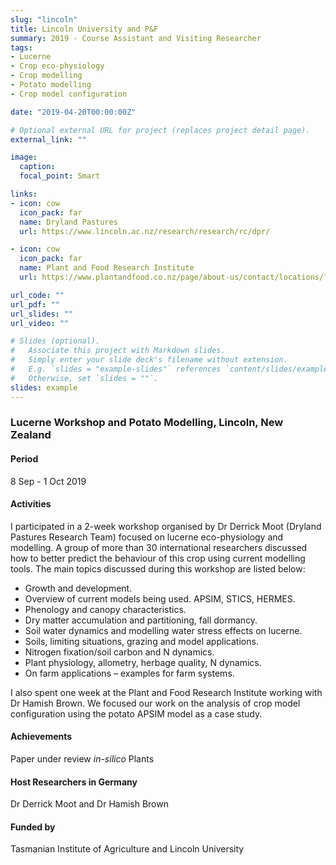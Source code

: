 ```yaml
---
slug: "lincoln"
title: Lincoln University and P&F
summary: 2019 - Course Assistant and Visiting Researcher
tags:
- Lucerne
- Crop eco-physiology
- Crop modelling
- Potato modelling
- Crop model configuration

date: "2019-04-20T00:00:00Z"

# Optional external URL for project (replaces project detail page).
external_link: ""

image:
  caption: 
  focal_point: Smart

links:
- icon: cow
  icon_pack: far
  name: Dryland Pastures
  url: https://www.lincoln.ac.nz/research/research/rc/dpr/

- icon: cow
  icon_pack: far
  name: Plant and Food Research Institute
  url: https://www.plantandfood.co.nz/page/about-us/contact/locations/lincoln/

url_code: ""
url_pdf: ""
url_slides: ""
url_video: ""

# Slides (optional).
#   Associate this project with Markdown slides.
#   Simply enter your slide deck's filename without extension.
#   E.g. `slides = "example-slides"` references `content/slides/example-slides.md`.
#   Otherwise, set `slides = ""`.
slides: example
---
```


### Lucerne Workshop and Potato Modelling, Lincoln, New Zealand

#### Period
8 Sep - 1 Oct 2019

#### Activities

I participated in a 2-week workshop organised by Dr Derrick Moot (Dryland Pastures Research Team) focused on lucerne eco-physiology and modelling. A group of more than 30 international researchers discussed how to better predict the behaviour of this crop using current modelling tools. The main topics discussed during this workshop are listed below: 

* Growth and development.
* Overview of current models being used. APSIM, STICS, HERMES.
* Phenology and canopy characteristics.
* Dry matter accumulation and partitioning, fall dormancy.
* Soil water dynamics and modelling water stress effects on lucerne.
* Soils, limiting situations, grazing and model applications.
* Nitrogen fixation/soil carbon and N dynamics. 
* Plant physiology, allometry, herbage quality, N dynamics.
* On farm applications – examples for farm systems.

I also spent one week at the Plant and Food Research Institute working with Dr Hamish Brown. We focused our work on the analysis of crop model configuration using the potato APSIM model as a case study.

#### Achievements

Paper under review _in-silico_ Plants

#### Host Researchers in Germany
Dr Derrick Moot and Dr Hamish Brown

#### Funded by
Tasmanian Institute of Agriculture and Lincoln University